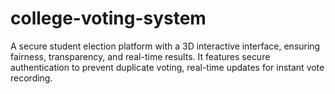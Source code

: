 # college-voting-system
A secure student election platform with a 3D interactive interface, ensuring fairness, transparency, and real-time results. It features secure authentication to prevent duplicate voting, real-time updates for instant vote recording.
